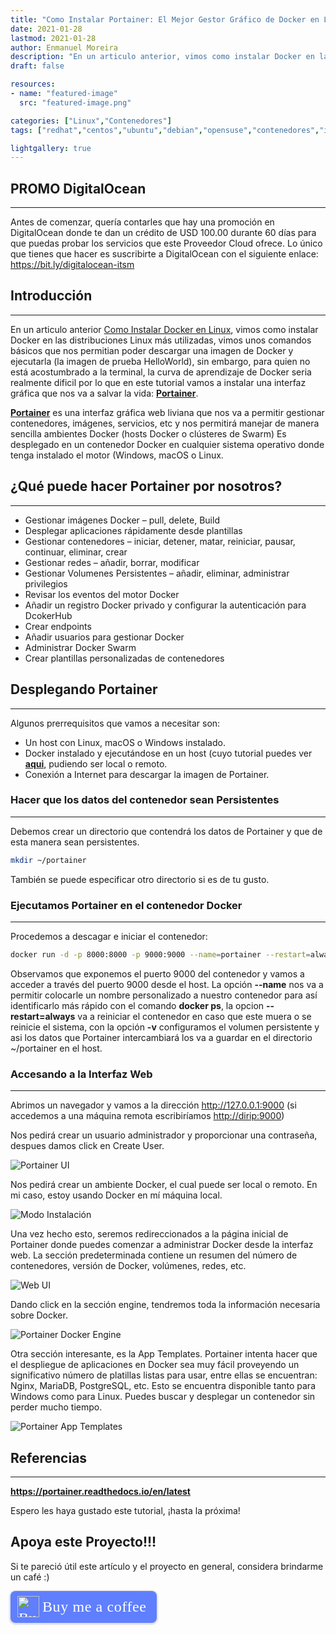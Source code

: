 ```yaml
---
title: "Como Instalar Portainer: El Mejor Gestor Gráfico de Docker en Linux"
date: 2021-01-28
lastmod: 2021-01-28
author: Enmanuel Moreira
description: "En un articulo anterior, vimos como instalar Docker en las distribuciones Linux más utilizadas, vimos unos comandos básicos que nos permitian poder descargar una imagen de Docker y ejecutarla (la imagen de prueba HelloWorld), sin embargo, para quien no está acostumbrado a la terminal, la curva de aprendizaje de Docker seria realmente dificil por lo que en este tutorial vamos a instalar una interfaz gráfica que nos va a salvar la vida: Portainer"
draft: false

resources:
- name: "featured-image"
  src: "featured-image.png"

categories: ["Linux","Contenedores"]
tags: ["redhat","centos","ubuntu","debian","opensuse","contenedores","infraestructura"]

lightgallery: true
---
```


<!--more-->

## PROMO DigitalOcean

***

Antes de comenzar, quería contarles que hay una promoción en DigitalOcean donde te dan un crédito de USD 100.00 durante 60 días para que puedas probar los servicios que este Proveedor Cloud ofrece. Lo único que tienes que hacer es suscribirte a DigitalOcean con el siguiente enlace: <https://bit.ly/digitalocean-itsm>

## Introducción

***

En un articulo anterior [Como Instalar Docker en Linux](https://www.itsimplenow.com/como-instalar-docker-en-linux/), vimos como instalar Docker en las distribuciones Linux más utilizadas, vimos unos comandos básicos que nos permitian poder descargar una imagen de Docker y ejecutarla (la imagen de prueba HelloWorld), sin embargo, para quien no está acostumbrado a la terminal, la curva de aprendizaje de Docker seria realmente dificil por lo que en este tutorial vamos a instalar una interfaz gráfica que nos va a salvar la vida: **[Portainer](https://www.portainer.io/)**.  

**[Portainer](https://www.portainer.io/)** es una interfaz gráfica web liviana que nos va a permitir gestionar contenedores, imágenes, servicios, etc y nos permitirá manejar de manera sencilla ambientes Docker (hosts Docker o clústeres de Swarm) Es desplegado en un contenedor Docker en cualquier sistema operativo donde tenga instalado el motor (Windows, macOS o Linux.  

## ¿Qué puede hacer Portainer por nosotros?

***

* Gestionar imágenes Docker – pull, delete, Build  
* Desplegar aplicaciones rápidamente desde plantillas  
* Gestionar contenedores – iniciar, detener, matar, reiniciar, pausar, continuar, eliminar, crear  
* Gestionar redes – añadir, borrar, modificar  
* Gestionar Volumenes Persistentes – añadir, eliminar, administrar privilegios  
* Revisar los eventos del motor Docker  
* Añadir un registro Docker privado y configurar la autenticación para DcokerHub  
* Crear endpoints  
* Añadir usuarios para gestionar Docker  
* Administrar Docker Swarm  
* Crear plantillas personalizadas de contenedores  

## Desplegando Portainer

***

Algunos prerrequisitos que vamos a necesitar son:  

* Un host con Linux, macOS o Windows instalado.  
* Docker instalado y ejecutándose en un host (cuyo tutorial puedes ver **[aqui](https://www.itsimplenow.com/como-instalar-docker-en-linux/)**, pudiendo ser local o remoto.  
* Conexión a Internet para descargar la imagen de Portainer.  

### Hacer que los datos del contenedor sean Persistentes

***

Debemos crear un directorio que contendrá los datos de Portainer y que de esta manera sean persistentes.  

```bash
mkdir ~/portainer
```

También se puede especificar otro directorio si es de tu gusto.  

### Ejecutamos Portainer en el contenedor Docker

***

Procedemos a descagar e iniciar el contenedor:  

```bash
docker run -d -p 8000:8000 -p 9000:9000 --name=portainer --restart=always -v /var/run/docker.sock:/var/run/docker.sock -v ~/portainer:/data portainer/portainer-ce
```

Observamos que exponemos el puerto 9000 del contenedor y vamos a acceder a través del puerto 9000 desde el host.  La opción **--name** nos va a permitir colocarle un nombre personalizado a nuestro contenedor para así identificarlo más rápido con el comando **docker ps**, la opcion **--restart=always** va a reiniciar el contenedor en caso que este muera o se reinicie el sistema, con la opción **-v** configuramos el volumen persistente y asi los datos que Portainer intercambiará los va a guardar en el directorio ~/portainer en el host.  

### Accesando a la Interfaz Web

***

Abrimos un navegador y vamos a la dirección <http://127.0.0.1:9000> (si accedemos a una máquina remota escribiríamos <http://dirip:9000>)

Nos pedirá crear un usuario administrador y proporcionar una contraseña, despues damos click en Create User.  

![Portainer UI](/images/como-instalar-portainter/portainer-0.png "Creando Usuario y Contraseña")

Nos pedirá crear un ambiente Docker, el cual puede ser local o remoto. En mi caso, estoy usando Docker en mí máquina local.  

![Modo Instalación](/images/como-instalar-portainer/portainer-1.png "Configuración Motor Contenedores")

Una vez hecho esto, seremos redireccionados a la página inicial de Portainer donde puedes comenzar a administrar Docker desde la interfaz web. La sección predeterminada contiene un resumen del número de contenedores, versión de Docker, volúmenes, redes, etc.  

![Web UI](/images/como-instalar-portainer/portainer-2.png "Página Principal")

Dando click en la sección engine, tendremos toda la información necesaria sobre Docker.  

![Portainer Docker Engine](/images/como-instalar-portainer/portainer-3.png "Portainer")

Otra sección interesante, es la App Templates. Portainer intenta hacer que el despliegue de aplicaciones en Docker sea muy fácil proveyendo un significativo número de platillas listas para usar, entre ellas se encuentran: Nginx, MariaDB, PostgreSQL, etc. Esto se encuentra disponible tanto para Windows como para Linux. Puedes buscar y desplegar un contenedor sin perder mucho tiempo.  

![Portainer App Templates](/images/como-instalar-portainer/portainer-4.png "Plantillas de Portainer")

## Referencias

***

**<https://portainer.readthedocs.io/en/latest>**

Espero les haya gustado este tutorial, ¡hasta la próxima!

## Apoya este Proyecto!!!

Si te pareció útil este artículo y el proyecto en general, considera brindarme un café :)

<style>.bmc-button img{height: 34px !important;width: 35px !important;margin-bottom: 1px !important;box-shadow: none !important;border: none !important;vertical-align: middle !important;}.bmc-button{padding: 7px 15px 7px 10px !important;line-height: 35px !important;height:51px !important;text-decoration: none !important;display:inline-flex !important;color:#ffffff !important;background-color:#5F7FFF !important;border-radius: 8px !important;border: 1px solid transparent !important;font-size: 24px !important;letter-spacing: 0.6px !important;box-shadow: 0px 1px 2px rgba(190, 190, 190, 0.5) !important;-webkit-box-shadow: 0px 1px 2px 2px rgba(190, 190, 190, 0.5) !important;margin: 0 auto !important;font-family:'Cookie', cursive !important;-webkit-box-sizing: border-box !important;box-sizing: border-box !important;}.bmc-button:hover, .bmc-button:active, .bmc-button:focus {-webkit-box-shadow: 0px 1px 2px 2px rgba(190, 190, 190, 0.5) !important;text-decoration: none !important;box-shadow: 0px 1px 2px 2px rgba(190, 190, 190, 0.5) !important;opacity: 0.85 !important;color:#ffffff !important;}</style><link href="https://fonts.googleapis.com/css?family=Cookie" rel="stylesheet"><a class="bmc-button" target="_blank" href="https://www.buymeacoffee.com/enmanuelmoreira"><img src="https://cdn.buymeacoffee.com/buttons/bmc-new-btn-logo.svg" alt="Buy me a coffee"><span style="margin-left:5px;font-size:24px !important;">Buy me a coffee</span></a>
